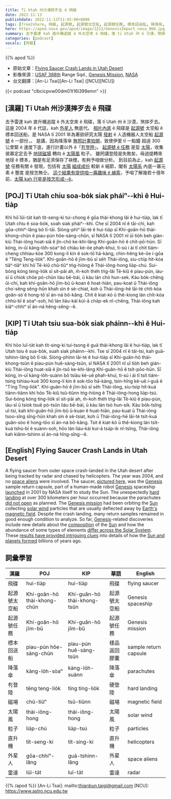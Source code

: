 ```yaml
---
title: Tī Utah 州沙漠摔歹去 ê 飛碟
date: 2022-11-13
publishdate: 2022-11-13T11:45:00+0800
tags: [free2share, 飛碟, 起源號, 起源號太空船, 起源號任務, 標本回送船, 降落傘, 𠕇登陸, 磁場, 太陽風粒子, 直升機, 外星人, 雷達, 豐度]
hero: https://apod.nasa.gov/apod/image/2211/GenesisImpact_nasa_960.jpg
summary: 去予雷達 kah 直升機追蹤 ê 外太空來 ê 飛碟，落 tī Utah 州 ê 沙漠，煞摔歹去。
categories: [podcast]
vocals: [阿錕]
---
```


{{% apod %}}

- 原始文章：[Flying Saucer Crash Lands in Utah Desert](https://apod.nasa.gov/apod/ap221113.html)
- 影像來源：[USAF 388th](https://www.388fw.acc.af.mil/) Range Sqd., [Genesis Mission](https://solarsystem.nasa.gov/genesismission/), [NASA](https://www.nasa.gov/)
- 台文翻譯：[An-Li Tsai][An-Li Tsai] ([NCU][NCU])

{{< podcast "clbcicpvw00dm01t16i399emn" >}}

## [漢羅] Tī Utah 州沙漠摔歹去 ê 飛碟
去予雷達 kah 直升機追蹤 ê 外太空來 ê 飛碟，落 tī Utah 州 ê 沙漠，煞摔歹去。
這是 2004 年 ê 代誌，kah [外星人][space aliens] 無底代。
[相片內底][pictured here] ê 飛碟是 [起源號][Genesis 1] 太空船 ê 標本回送船，是 NASA tī 2001 年為著欲研究太陽 [發射][launched] ê 人造機器人太空船 [起源號][Genesis 2] ê 一部份，。
是講，因為降落傘 [無照計畫拍開][did not open]，致使伊愛 tī 一點鐘 超過 300 公里緊 ê 速度下底，進行計畫以外 ê「[𠕇登陸][hard landing]」。
[起源號 ê 任務][Genesis mission] 是踅 [太陽][Sun 1]，收集彼寡定定去予 [地球磁場][Earth's magnetic field] 轉向 ê [太陽風][solar wind] 粒子。
雖罔講登陸是失敗矣，毋過提轉來地球 ê 標本，猶是有足濟保存了袂䆀，有夠予咱做分析。
到目前為止，kah [起源號][Genesis 3] 任務有關 ê 發現，包括有 [太陽][Sun 2] [組成成份][composition] 較新 ê 細節，閣有 [太陽系][differ across the Solar System] 內底一寡元素 ê 豐度 是按怎無仝。
[這个結果有提供咱一寡趣味 ê 線索][results have provided intriguing clues]，予咱了解幾若十億年前，[太陽 kah 行星是按怎形成--ê][Sun and planets formed]。

## [POJ] Tī Utah chiu soa-bo̍k siak pháiⁿ--khì ê Hui-tia̍p
Khì hō͘ lûi-ta̍t kah ti̍t-seng-ki tui-chong ê gōa thài-khong lâi ê hui-tia̍p, lak tī Utah chiu ê soa-bo̍k, soah siak pháiⁿ--khì.
Che sī 2004 nî ê tāi-chì, kah gōa-chhiⁿ-lâng bô tī-tāi.
Siòng-phìⁿ lāi-té ê hui-tia̍p sī Khí-goân-hō thài-khong-chûn ê piau-pún hôe-sàng-chûn, sī NASA tī 2001 nî ūi tio̍h beh gián-kiù Thài-iông hoat-siā ê jîn-chō ke-khì-lâng Khí-goân-hō ê chi̍t-pō͘-hūn.
Sī kóng, in-ūi kàng-lo̍h-sòaⁿ bô chiàu kè-ōe phah-khui, tì-sú i ài tī chi̍t tiám-cheng chhiau-kòe 300 kong-lí kín ê sok-tō͘ hā-kàng, chìn-hêng kè-ōe í-gōa ê "Tēng Teng-lio̍k".
Khí-goân-hō ê jīm-bū sī se̍h Thài-iông, siu-chi̍p hit-kóa tiāⁿ-tiāⁿ khì hō͘ Tē-kiû chû-tiûⁿ tńg-hiòng ê Thài-iông-hong lia̍p-chú.
Sui-bóng kóng teng-lio̍k sī sit-pāi ah, m̄-koh the̍h tńg-lâi Tē-kiû ê piau-pún, iáu-sī ū chiok chōe pó-chûn liáu bē-bái, ū kàu lán chò hun-sek.
Kàu bo̍k-chêng ûi-chí, kah khí-goân-hō jīm-bū ū-koan ê hoat-hiān, pau-koat ū Thài-iông cho͘-sêng sêng-hūn khah sìn ê sè-chiat, koh ū Thài-iông-hē lāi-té chi̍t-kóa goân-sò͘ ê hong-tō͘ sī án-ná bô-kâng.
Chit ê kiat-kó ū thê-kiong lán chi̍t-kóa chhù-bī ê sòaⁿ-soh, hō͘ lán liáu-kái kúi-ā cha̍p-ek nî-chêng, Thài-iông kah kiâⁿ-chhiⁿ sī án-ná hêng-sêng--ê.

## [KIP] Tī Utah tsiu sua-bo̍k siak pháinn--khì ê Hui-tia̍p
Khì hōo luî-ta̍t kah ti̍t-sing-ki tui-tsong ê guā thài-khong lâi ê hui-tia̍p, lak tī Utah tsiu ê sua-bo̍k, suah siak pháinn--khì.
Tse sī 2004 nî ê tāi-tsì, kah guā-tshinn-lâng bô tī-tāi.
Siòng-phìnn lāi-té ê hui-tia̍p sī Khí-guân-hō thài-khong-tsûn ê piau-pún huê-sàng-tsûn, sī NASA tī 2001 nî uī tio̍h beh gián-kiù Thài-iông huat-siā ê jîn-tsō ke-khì-lâng Khí-guân-hō ê tsi̍t-pōo-hūn.
Sī kóng, in-uī kàng-lo̍h-suànn bô tsiàu kè-uē phah-khui, tì-sú i ài tī tsi̍t tiám-tsing tshiau-kuè 300 kong-lí kín ê sok-tōo hā-kàng, tsìn-hîng kè-uē í-guā ê "Tīng Ting-lio̍k".
Khí-guân-hō ê jīm-bū sī se̍h Thài-iông, siu-tsi̍p hit-kuá tiānn-tiānn khì hōo Tē-kiû tsû-tiûnn tńg-hiòng ê Thài-iông-hong lia̍p-tsú.
Sui-bóng kóng ting-lio̍k sī sit-pāi ah, m̄-koh the̍h tńg-lâi Tē-kiû ê piau-pún, iáu-sī ū tsiok tsuē pó-tsûn liáu bē-bái, ū kàu lán tsò hun-sik.
Kàu bo̍k-tsîng uî-tsí, kah khí-guân-hō jīm-bū ū-kuan ê huat-hiān, pau-kuat ū Thài-iông tsoo-sîng sîng-hūn khah sìn ê sè-tsiat, koh ū Thài-iông-hē lāi-té tsi̍t-kuá guân-sòo ê hong-tōo sī án-ná bô-kâng.
Tsit ê kiat-kó ū thê-kiong lán tsi̍t-kuá tshù-bī ê suànn-soh, hōo lán liáu-kái kuí-ā tsa̍p-ik nî-tsîng, Thài-iông kah kiânn-tshinn sī án-ná hîng-sîng--ê.

## [English] Flying Saucer Crash Lands in Utah Desert
A flying saucer from outer space crash-landed in the Utah desert after being tracked by radar and chased by helicopters.
The year was 2004, and no [space aliens][space aliens] were involved.
The saucer, [pictured here][pictured here], was the [Genesis][Genesis 1] sample return capsule, part of a human-made robot [Genesis][Genesis 2] spaceship [launched][launched] in 2001 by NASA itself to study the Sun.
The unexpectedly [hard landing][hard landing] at over 300 kilometers per hour occurred because the parachutes [did not open][did not open] as planned.
The [Genesis mission][Genesis mission] had been orbiting the [Sun][Sun 1] collecting [solar wind][solar wind] particles that are usually deflected away by [Earth's magnetic field][Earth's magnetic field].
Despite the crash landing, many return samples remained in good enough condition to analyze.
So far, [Genesis][Genesis 3]-related discoveries include new details about the [composition][composition] of the [Sun][Sun 2] and how the abundance of some types of elements [differ across the Solar System][differ across the Solar System].
These [results have provided intriguing clues][results have provided intriguing clues] into details of how the [Sun and planets formed][Sun and planets formed] billions of years ago.


## 詞彙學習

|漢羅|POJ|KIP|華語|English|
|-|-|-|-|-|
|飛碟|hui-tia̍p|hui-tia̍p|飛碟|flying saucer|
|起源號太空船|Khí-goân-hō thài-khong-chûn|Khí-guân-hō thài-khong-tsûn|起源號太空船|Genesis spaceship|
|起源號任務|Khí-goân-hō jīm-bū|Khí-guân-hō jīm-bū|起源號任務|Genesis mission|
|標本回送船|piau-pún hôe-sàng-chûn|piau-pún huê-sàng-tsûn|樣品返回膠囊|sample return capsule|
|降落傘|kàng-lo̍h-sòaⁿ|kàng-lo̍h-suànn|降落傘|parachutes|
|𠕇登陸|tēng teng-lio̍k|tīng ting-lio̍k|硬登陸|hard landing|
|磁場|chû-tiûⁿ|tsû-tiûnn|磁場|magnetic field|
|太陽風|thài-iông-hong|thài-iông-hong|太陽風|solar wind|
|粒子|lia̍p-chú|lia̍p-tsú|粒子|particles|
|直升機|ti̍t-seng-ki|ti̍t-sing-ki|直升機|helicopters|
|外星人|gōa-chhiⁿ-lâng|guā-tshinn-lâng|外星人|space aliens|
|雷達|lûi-ta̍t|luî-ta̍t|雷達|radar|

{{% /apod %}}
[An-Li Tsai]: mailto:thianbun.taigi@gmail.com
[NCU]: https://www.astro.ncu.edu.tw

[copyright]: https://apod.nasa.gov/apod/fap/lib/about_apod.html#srapply
[License]: https://creativecommons.org/licenses/by/2.0/

[space aliens]:https://www.daviddarling.info/encyclopedia/S/SFafter1940.html
[pictured here]:https://www.nasa.gov/mission_pages/genesis/multimedia/genesisrecov090804-2.html
[Genesis 1]:https://www.youtube.com/watch?v=K5q60jDs2Jg
[Genesis 2]:https://solarsystem.nasa.gov/missions/genesis/in-depth/
[launched]:https://www.youtube.com/watch?v=3kf9S27Yh1A
[hard landing]:https://www.youtube.com/watch?v=V1avDhBcwzI
[did not open]:https://petcube.com/blog/content/images/2021/08/cat-scared.jpg
[Genesis mission]:https://en.wikipedia.org/wiki/Genesis_(spacecraft)
[Sun 1]:https://solarsystem.nasa.gov/solar-system/sun/in-depth/
[solar wind]:https://apod.nasa.gov/apod/ap970217.html
[Earth's magnetic field]:https://earthobservatory.nasa.gov/images/84266/measuring-earths-magnetism
[Genesis 3]:https://en.wikipedia.org/wiki/Genesis_(spacecraft)
[composition]:http://genesismission.jpl.nasa.gov/gm2/news/features/closer.htm
[Sun 2]:https://apod.nasa.gov/apod/ap180926.html
[differ across the Solar System]:https://www.nasa.gov/mission_pages/genesis/media/genesis20110623.html
[results have provided intriguing clues]:https://ui.adsabs.harvard.edu/abs/2015NatGe...8..515F/abstract
[Sun and planets formed]:https://spaceplace.nasa.gov/solar-system-formation/en/
